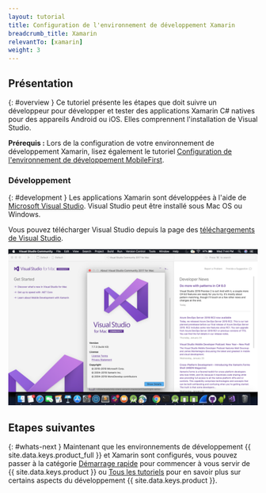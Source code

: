 ```yaml
---
layout: tutorial
title: Configuration de l'environnement de développement Xamarin
breadcrumb_title: Xamarin
relevantTo: [xamarin]
weight: 3
---
```

<!-- NLS_CHARSET=UTF-8 -->
## Présentation
{: #overview }
Ce tutoriel présente les étapes que doit suivre un développeur pour développer et tester des applications Xamarin C# natives pour des appareils Android ou iOS. Elles comprennent l'installation de Visual Studio.

**Prérequis :** Lors de la configuration de votre environnement de développement Xamarin, lisez également le tutoriel [Configuration de l'environnement de développement MobileFirst](../../development/).

### Développement
{: #development }
Les applications Xamarin sont développées à l'aide de [Microsoft Visual Studio](https://www.visualstudio.com/). Visual Studio peut être installé sous Mac OS ou Windows.  

Vous pouvez télécharger Visual Studio depuis la page des [téléchargements de Visual Studio](https://visualstudio.microsoft.com/downloads/).

![Visual Studio](Visualstudio.png)

## Etapes suivantes
{: #whats-next }
Maintenant que les environnements de développement {{ site.data.keys.product_full }} et Xamarin sont configurés, vous pouvez passer à la catégorie [Démarrage rapide](../../../quick-start/xamarin/) pour commencer à vous servir de {{ site.data.keys.product }} ou [Tous les tutoriels](../../../all-tutorials) pour en savoir plus sur certains aspects du développement {{ site.data.keys.product }}.
